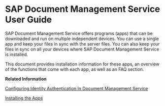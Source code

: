 <!-- loio66b5e76dd5d4459b8afff34d3ab6d011 -->

# SAP Document Management Service User Guide

SAP Document Management Service offers programs \(apps\) that can be downloaded and run on multiple independent devices. You can use a single app and keep your files in sync with the server files. You can also keep your files in sync on all your devices where SAP Document Management Service is installed.

This document provides installation information for these apps, an overview of the functions that come with each app, as well as an FAQ section.

**Related Information**  


[Configuring Identity Authentication In Document Management Service](configuring-identity-authentication-in-document-management-service-cf44481.md "An SAP Business Technology Platform Identity Authentication Service (IAS) is required to authenticate with SAP Document Management Service desktop application for Microsoft Windows and Mac OS.")

[Installing the Apps](installing-the-apps-c584be7.md "The various SAP Document Management Service applications (apps) need to be installed before you can use them on your devices.")

